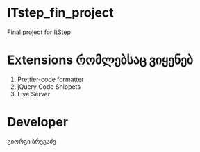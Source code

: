 # ITstep_fin_project
Final project for ItStep

# Extensions რომლებსაც ვიყენებ
1. Prettier-code formatter
2. jQuery Code Snippets
3. Live Server

# Developer
 გიორგი ბრეგაძე
